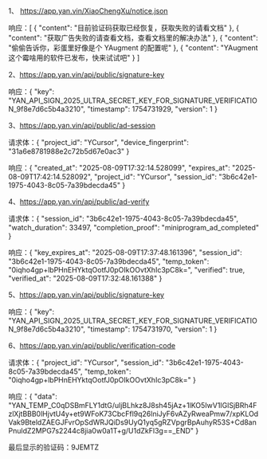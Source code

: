 1、 https://app.yan.vin/XiaoChengXu/notice.json

响应：[
  {
    "content": "目前验证码获取已经恢复，获取失败的请看文档"
  },
  {
    "content": "获取广告失败的请查看文档，查看文档里的解决办法"
  },
  {
    "content": "偷偷告诉你，彩蛋里好像是个 YAugment 的配置呢"
  },
  {
    "content": "YAugment这个霉啥用的软件已发布，快来试试吧"
  }
]

2、https://app.yan.vin/api/public/signature-key

响应：{
  "key": "YAN_API_SIGN_2025_ULTRA_SECRET_KEY_FOR_SIGNATURE_VERIFICATION_9f8e7d6c5b4a3210",
  "timestamp": 1754731929,
  "version": 1
}

3、https://app.yan.vin/api/public/ad-session

请求体：{
  "project_id": "YCursor",
  "device_fingerprint": "31a6e8781988e2c72b5d67e0ac3"
}

响应：{
  "created_at": "2025-08-09T17:32:14.528099",
  "expires_at": "2025-08-09T17:42:14.528092",
  "project_id": "YCursor",
  "session_id": "3b6c42e1-1975-4043-8c05-7a39bdecda45"
}

4、https://app.yan.vin/api/public/ad-verify

请求体：{
  "session_id": "3b6c42e1-1975-4043-8c05-7a39bdecda45",
  "watch_duration": 33497,
  "completion_proof": "miniprogram_ad_completed"
}

响应：{
  "key_expires_at": "2025-08-09T17:37:48.161396",
  "session_id": "3b6c42e1-1975-4043-8c05-7a39bdecda45",
  "temp_token": "0iqho4gp+lbPHnEHYktqOotfJ0pOIkOOvtXhIc3pC8k=",
  "verified": true,
  "verified_at": "2025-08-09T17:32:48.161388"
}

5、https://app.yan.vin/api/public/signature-key

响应：{
  "key": "YAN_API_SIGN_2025_ULTRA_SECRET_KEY_FOR_SIGNATURE_VERIFICATION_9f8e7d6c5b4a3210",
  "timestamp": 1754731970,
  "version": 1
}

6、https://app.yan.vin/api/public/verification-code

请求体：{
  "project_id": "YCursor",
  "session_id": "3b6c42e1-1975-4043-8c05-7a39bdecda45",
  "temp_token": "0iqho4gp+lbPHnEHYktqOotfJ0pOIkOOvtXhIc3pC8k="
}

响应：{
  "data": "YAN_TEMP_C0qDSBmFLY1dtG/uljBLhkz8J8sh45jAz+1lKO5IwV1IGlSjBRh4FzlXjtBBB0lHjvtU4y+et9WFoK73CbcFfl9q26lniJyF6vAZyRweaPmw7/xpKLOdVak9BteldZAEGJFvrOpSdWRJQiDs9UyQ1yq5gRZVpgrBpAuhyR53S+Cd8anPnuldZ2MPG7s2244c8jia0w0a1T+g/U1dZkFl3g==_END"
}

最后显示的验证码：9JEMTZ



